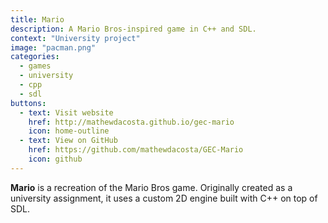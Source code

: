 ```yaml
---
title: Mario
description: A Mario Bros-inspired game in C++ and SDL.
context: "University project"
image: "pacman.png"
categories:
  - games
  - university
  - cpp
  - sdl
buttons:
  - text: Visit website
    href: http://mathewdacosta.github.io/gec-mario
    icon: home-outline
  - text: View on GitHub
    href: https://github.com/mathewdacosta/GEC-Mario
    icon: github
---
```


**Mario** is a recreation of the Mario Bros game. Originally created as a university assignment, it uses a custom 2D engine built with C++ on top of SDL.
